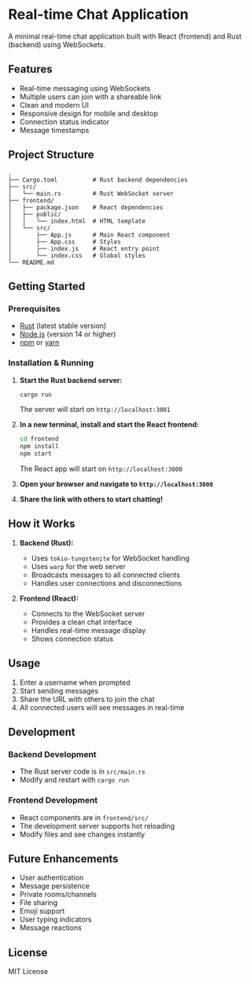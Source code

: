 # Real-time Chat Application

A minimal real-time chat application built with React (frontend) and Rust (backend) using WebSockets.

## Features

- Real-time messaging using WebSockets
- Multiple users can join with a shareable link
- Clean and modern UI
- Responsive design for mobile and desktop
- Connection status indicator
- Message timestamps

## Project Structure

```
.
├── Cargo.toml          # Rust backend dependencies
├── src/
│   └── main.rs         # Rust WebSocket server
├── frontend/
│   ├── package.json    # React dependencies
│   ├── public/
│   │   └── index.html  # HTML template
│   └── src/
│       ├── App.js      # Main React component
│       ├── App.css     # Styles
│       ├── index.js    # React entry point
│       └── index.css   # Global styles
└── README.md
```

## Getting Started

### Prerequisites

- [Rust](https://rustup.rs/) (latest stable version)
- [Node.js](https://nodejs.org/) (version 14 or higher)
- [npm](https://www.npmjs.com/) or [yarn](https://yarnpkg.com/)

### Installation & Running

1. **Start the Rust backend server:**
   ```bash
   cargo run
   ```
   The server will start on `http://localhost:3001`

2. **In a new terminal, install and start the React frontend:**
   ```bash
   cd frontend
   npm install
   npm start
   ```
   The React app will start on `http://localhost:3000`

3. **Open your browser and navigate to `http://localhost:3000`**

4. **Share the link with others to start chatting!**

## How it Works

1. **Backend (Rust):** 
   - Uses `tokio-tungstenite` for WebSocket handling
   - Uses `warp` for the web server
   - Broadcasts messages to all connected clients
   - Handles user connections and disconnections

2. **Frontend (React):**
   - Connects to the WebSocket server
   - Provides a clean chat interface
   - Handles real-time message display
   - Shows connection status

## Usage

1. Enter a username when prompted
2. Start sending messages
3. Share the URL with others to join the chat
4. All connected users will see messages in real-time

## Development

### Backend Development
- The Rust server code is in `src/main.rs`
- Modify and restart with `cargo run`

### Frontend Development
- React components are in `frontend/src/`
- The development server supports hot reloading
- Modify files and see changes instantly

## Future Enhancements

- User authentication
- Message persistence
- Private rooms/channels
- File sharing
- Emoji support
- User typing indicators
- Message reactions

## License

MIT License